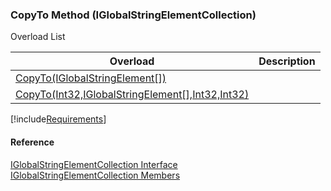 ﻿### CopyTo Method (IGlobalStringElementCollection)

Overload List

| Overload | Description |
| --- | --- |
| [CopyTo(IGlobalStringElement\[\])](fcSDK~FChoice.Foundation.Clarify.DataObjects.IGlobalStringElementCollection~CopyTo(IGlobalStringElement[]).md) |   |
| [CopyTo(Int32,IGlobalStringElement\[\],Int32,Int32)](fcSDK~FChoice.Foundation.Clarify.DataObjects.IGlobalStringElementCollection~CopyTo(Int32,IGlobalStringElement[],Int32,Int32).md) |   |

[!include[Requirements](../partials/requirements.md)]



#### Reference

[IGlobalStringElementCollection Interface](fcSDK~FChoice.Foundation.Clarify.DataObjects.IGlobalStringElementCollection.md)  
[IGlobalStringElementCollection Members](fcSDK~FChoice.Foundation.Clarify.DataObjects.IGlobalStringElementCollection_members.md)